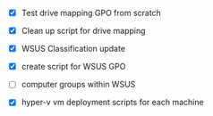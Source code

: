  - [x] Test drive mapping GPO from scratch
 - [x] Clean up script for drive mapping
 - [x] WSUS Classification update
 - [x] create script for WSUS GPO
 - [ ] computer groups within WSUS
 - [x] hyper-v vm deployment scripts for each machine
 
